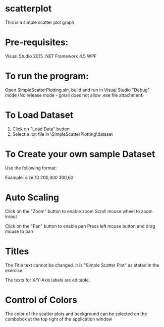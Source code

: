 # scatterplot
This is a simple scatter plot graph

Pre-requisites:
=======================
Visual Studio 2015
.NET Framework 4.5
WPF


To run the program:
=======================
Open SimpleScatterPlotting.sln, build and run in Visual Studio "Debug" mode
(No release mode - gmail does not allow .exe file attachment)


To Load Dataset
=======================
1. Click on "Load Data" button
2. Select a .txt file in \SimpleScatterPlotting\dataset


To Create your own sample Dataset
=======================
Use the following format:
<size>
<pair of values>

Example:
size:10
200,300
300,60


Auto Scaling
=======================
Click on the "Zoom" button to enable zoom 
Scroll mouse wheel to zoom in/out

Click on the "Pan" button to enable pan
Press left mouse button and drag mouse to pan


Titles
=======================
The Title text cannot be changed.
It is "Simple Scatter Plot" as stated in the exercise. 

The texts for X/Y-Axis labels are editable.


Control of Colors
=======================
The color of the scatter plots and background can be selected 
on the combobox at the top right of the application window  

 
 
